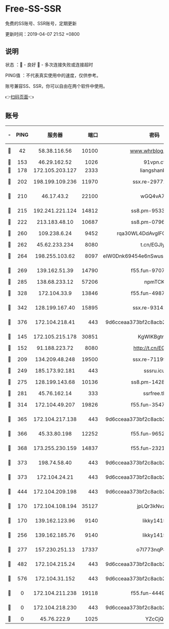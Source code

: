 # Free-SS-SSR

免费的SS账号、SSR账号，定期更新

更新时间：2019-04-07 21:52 +0800

## 说明

状态     ：🙂 - 良好 🙁 - 多次连接失败或连接超时

PING值   ：不代表真实使用中的速度，仅供参考。

账号兼容SS、SSR，你可以自由在两个软件中使用。

👉[扫码页面](https://liesauer.github.io/Free-SS-SSR/)👈

## 账号

|-|PING|服务器|端口|密码|加密方式|区域|
|:----:|:----:|:-----:|-----:|:----:|:----:|:----:|
|🙂|42|58.38.116.56|10100|www.whrblog.online|aes-256-cfb|CN|
|🙂|153|46.29.162.52|1026|91vpn.cf|rc4-md5|RU|
|🙂|178|172.105.203.127|2333|liangshanbo|chacha20|JP|
|🙂|202|198.199.109.236|11970|ssx.re-29772885|aes-256-cfb|US|
|🙂|210|46.17.43.2|22100|wGQ4vA7D|aes-256-gcm|RU|
|🙂|215|192.241.221.124|14812|ss8.pm-95331690|aes-256-cfb|US|
|🙂|222|213.183.48.10|10687|ss8.pm-07968804|rc4-md5|RU|
|🙂|260|109.238.6.24|9452|rqa30WL4DdAvgIFG6Fs3znzTa|aes-256-cfb|FR|
|🙂|262|45.62.233.234|8080|t.cn/EGJIyrl|rc4-md5|CA|
|🙂|264|198.255.103.62|8097|eIW0Dnk69454e6nSwuspv9DmS201tQ0D|aes-256-cfb|US|
|🙂|269|139.162.51.39|14790|f55.fun-97070038|aes-256-cfb|SG|
|🙂|285|138.68.233.12|57206|npmTCK|rc4-md5|US|
|🙂|328|172.104.33.9|13846|f55.fun-49871039|aes-256-cfb|SG|
|🙂|342|128.199.167.40|15895|ssx.re-93142240|aes-256-cfb|SG|
|🙂|376|172.104.218.41|443|9d6cceaa373bf2c8acb22e60b6a58be6|aes-256-cfb|US|
|🙂|145|172.105.215.178|30851|KgWIKBgtrjzT|aes-256-cfb|JP|
|🙂|152|91.188.223.72|8080|http://t.cn/EGJIyrl|rc4-md5|RU|
|🙂|209|134.209.48.248|19500|ssx.re-71199859|aes-256-cfb|US|
|🙂|249|185.173.92.181|443|sssru.icu|rc4-md5|RU|
|🙂|275|128.199.143.68|10136|ss8.pm-14281446|aes-256-cfb|SG|
|🙂|281|45.76.162.14|333|ssrfree.tk|rc4|SG|
|🙂|314|172.104.49.207|19826|f55.fun-35476312|aes-256-cfb|SG|
|🙂|365|172.104.217.138|443|9d6cceaa373bf2c8acb22e60b6a58be6|aes-256-cfb|US|
|🙂|366|45.33.80.198|12252|f55.fun-96521268|aes-256-cfb|US|
|🙂|368|173.255.230.159|14837|f55.fun-23212230|aes-256-cfb|US|
|🙂|373|198.74.58.40|443|9d6cceaa373bf2c8acb22e60b6a58be6|aes-256-cfb|US|
|🙂|373|172.104.24.21|443|9d6cceaa373bf2c8acb22e60b6a58be6|aes-256-cfb|US|
|🙂|444|172.104.209.198|443|9d6cceaa373bf2c8acb22e60b6a58be6|aes-256-cfb|US|
|🙁|170|172.104.108.194|35127|jpLQr3kNvzJG|aes-256-cfb|JP|
|🙁|170|139.162.123.96|9140|likky1415|aes-256-cfb|JP|
|🙁|256|139.162.185.76|9140|likky1415|aes-256-cfb|DE|
|🙁|277|157.230.251.13|17337|o7I773nqP8ug|aes-256-cfb|SG|
|🙁|482|172.104.215.24|443|9d6cceaa373bf2c8acb22e60b6a58be6|aes-256-cfb|US|
|🙁|576|172.104.31.152|443|9d6cceaa373bf2c8acb22e60b6a58be6|aes-256-cfb|US|
|🙁|0|172.104.211.238|19118|f55.fun-44497695|aes-256-cfb|US|
|🙁|0|172.104.218.230|443|9d6cceaa373bf2c8acb22e60b6a58be6|aes-256-cfb|US|
|🙁|0|45.76.222.9|1025|YZcCjQ|rc4-md5|JP|
